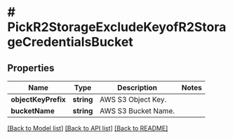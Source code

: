 # # PickR2StorageExcludeKeyofR2StorageCredentialsBucket

## Properties

Name | Type | Description | Notes
------------ | ------------- | ------------- | -------------
**objectKeyPrefix** | **string** | AWS S3 Object Key. |
**bucketName** | **string** | AWS S3 Bucket Name. |

[[Back to Model list]](../../README.md#models) [[Back to API list]](../../README.md#endpoints) [[Back to README]](../../README.md)
